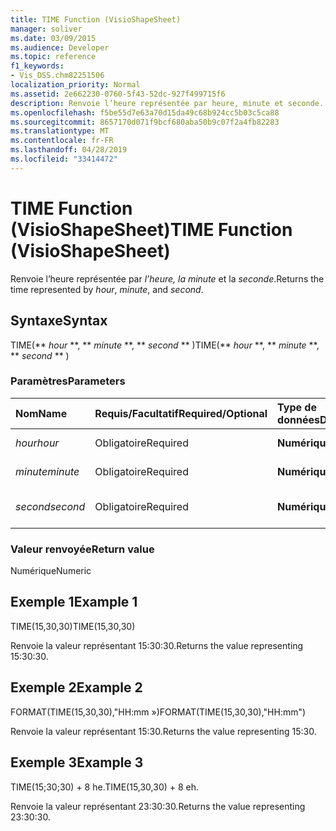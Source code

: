 ```yaml
---
title: TIME Function (VisioShapeSheet)
manager: soliver
ms.date: 03/09/2015
ms.audience: Developer
ms.topic: reference
f1_keywords:
- Vis_DSS.chm82251506
localization_priority: Normal
ms.assetid: 2e662230-0760-5f43-52dc-927f499715f6
description: Renvoie l’heure représentée par heure, minute et seconde.
ms.openlocfilehash: f5be55d7e63a70d15da49c68b924cc5b03c5ca88
ms.sourcegitcommit: 8657170d071f9bcf680aba50b9c07f2a4fb82283
ms.translationtype: MT
ms.contentlocale: fr-FR
ms.lasthandoff: 04/28/2019
ms.locfileid: "33414472"
---
```

# <a name="time-function-visioshapesheet"></a><span data-ttu-id="26751-103">TIME Function (VisioShapeSheet)</span><span class="sxs-lookup"><span data-stu-id="26751-103">TIME Function (VisioShapeSheet)</span></span>

<span data-ttu-id="26751-104">Renvoie l’heure représentée par  _l’heure,_  _la minute_ et la  _seconde_.</span><span class="sxs-lookup"><span data-stu-id="26751-104">Returns the time represented by  _hour_,  _minute_, and  _second_.</span></span>
  
## <a name="syntax"></a><span data-ttu-id="26751-105">Syntaxe</span><span class="sxs-lookup"><span data-stu-id="26751-105">Syntax</span></span>

<span data-ttu-id="26751-106">TIME(\*\* *hour* \*\*, \*\* *minute* \*\*, \*\* *second* \*\* )</span><span class="sxs-lookup"><span data-stu-id="26751-106">TIME(\*\* *hour* \*\*, \*\* *minute* \*\*, \*\* *second* \*\* )</span></span> 
  
### <a name="parameters"></a><span data-ttu-id="26751-107">Paramètres</span><span class="sxs-lookup"><span data-stu-id="26751-107">Parameters</span></span>

|<span data-ttu-id="26751-108">**Nom**</span><span class="sxs-lookup"><span data-stu-id="26751-108">**Name**</span></span>|<span data-ttu-id="26751-109">**Requis/Facultatif**</span><span class="sxs-lookup"><span data-stu-id="26751-109">**Required/Optional**</span></span>|<span data-ttu-id="26751-110">**Type de données**</span><span class="sxs-lookup"><span data-stu-id="26751-110">**Data Type**</span></span>|<span data-ttu-id="26751-111">**Description**</span><span class="sxs-lookup"><span data-stu-id="26751-111">**Description**</span></span>|
|:-----|:-----|:-----|:-----|
| <span data-ttu-id="26751-112">_hour_</span><span class="sxs-lookup"><span data-stu-id="26751-112">_hour_</span></span> <br/> |<span data-ttu-id="26751-113">Obligatoire</span><span class="sxs-lookup"><span data-stu-id="26751-113">Required</span></span>  <br/> |<span data-ttu-id="26751-114">**Numérique**</span><span class="sxs-lookup"><span data-stu-id="26751-114">**Numeric**</span></span> <br/> |<span data-ttu-id="26751-115">Composant heure</span><span class="sxs-lookup"><span data-stu-id="26751-115">The hour component.</span></span>  <br/> |
| <span data-ttu-id="26751-116">_minute_</span><span class="sxs-lookup"><span data-stu-id="26751-116">_minute_</span></span> <br/> |<span data-ttu-id="26751-117">Obligatoire</span><span class="sxs-lookup"><span data-stu-id="26751-117">Required</span></span>  <br/> |<span data-ttu-id="26751-118">**Numérique**</span><span class="sxs-lookup"><span data-stu-id="26751-118">**Numeric**</span></span> <br/> |<span data-ttu-id="26751-119">Composant minute</span><span class="sxs-lookup"><span data-stu-id="26751-119">The minute comonent.</span></span>  <br/> |
| <span data-ttu-id="26751-120">_second_</span><span class="sxs-lookup"><span data-stu-id="26751-120">_second_</span></span> <br/> |<span data-ttu-id="26751-121">Obligatoire</span><span class="sxs-lookup"><span data-stu-id="26751-121">Required</span></span>  <br/> |<span data-ttu-id="26751-122">**Numérique**</span><span class="sxs-lookup"><span data-stu-id="26751-122">**Numeric**</span></span> <br/> |<span data-ttu-id="26751-123">Composant seconde</span><span class="sxs-lookup"><span data-stu-id="26751-123">The second component.</span></span>  <br/> |
   
### <a name="return-value"></a><span data-ttu-id="26751-124">Valeur renvoyée</span><span class="sxs-lookup"><span data-stu-id="26751-124">Return value</span></span>

<span data-ttu-id="26751-125">Numérique</span><span class="sxs-lookup"><span data-stu-id="26751-125">Numeric</span></span>
  
## <a name="example-1"></a><span data-ttu-id="26751-126">Exemple 1</span><span class="sxs-lookup"><span data-stu-id="26751-126">Example 1</span></span>

<span data-ttu-id="26751-127">TIME(15,30,30)</span><span class="sxs-lookup"><span data-stu-id="26751-127">TIME(15,30,30)</span></span>
  
<span data-ttu-id="26751-128">Renvoie la valeur représentant 15:30:30.</span><span class="sxs-lookup"><span data-stu-id="26751-128">Returns the value representing 15:30:30.</span></span>
  
## <a name="example-2"></a><span data-ttu-id="26751-129">Exemple 2</span><span class="sxs-lookup"><span data-stu-id="26751-129">Example 2</span></span>

<span data-ttu-id="26751-130">FORMAT(TIME(15,30,30),"HH:mm »)</span><span class="sxs-lookup"><span data-stu-id="26751-130">FORMAT(TIME(15,30,30),"HH:mm")</span></span>
  
<span data-ttu-id="26751-131">Renvoie la valeur représentant 15:30.</span><span class="sxs-lookup"><span data-stu-id="26751-131">Returns the value representing 15:30.</span></span>
  
## <a name="example-3"></a><span data-ttu-id="26751-132">Exemple 3</span><span class="sxs-lookup"><span data-stu-id="26751-132">Example 3</span></span>

<span data-ttu-id="26751-133">TIME(15;30;30) + 8 he.</span><span class="sxs-lookup"><span data-stu-id="26751-133">TIME(15,30,30) + 8 eh.</span></span>
  
<span data-ttu-id="26751-134">Renvoie la valeur représentant 23:30:30.</span><span class="sxs-lookup"><span data-stu-id="26751-134">Returns the value representing 23:30:30.</span></span>
  

